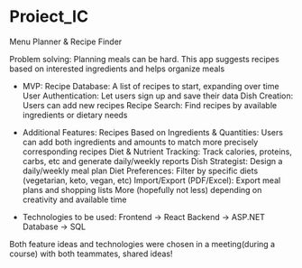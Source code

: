 # Proiect_IC

Menu Planner & Recipe Finder

Problem solving: Planning meals can be hard. This app suggests recipes based on interested ingredients and helps organize meals

+ MVP:
Recipe Database: A list of recipes to start, expanding over time
User Authentication: Let users sign up and save their data
Dish Creation: Users can add new recipes
Recipe Search: Find recipes by available ingredients or dietary needs

+ Additional Features:
Recipes Based on Ingredients & Quantities: Users can add both ingredients and amounts to match more precisely corresponding recipes
Diet & Nutrient Tracking: Track calories, proteins, carbs, etc and generate daily/weekly reports
Dish Strategist: Design a daily/weekly meal plan
Diet Preferences: Filter by specific diets (vegetarian, keto, vegan, etc)
Import/Export (PDF/Excel): Export meal plans and shopping lists
More (hopefully not less) depending on creativity and available time

+ Technologies to be used:
Frontend -> React
Backend -> ASP.NET
Database -> SQL

Both feature ideas and technologies were chosen in a meeting(during a course) with both teammates, shared ideas!
